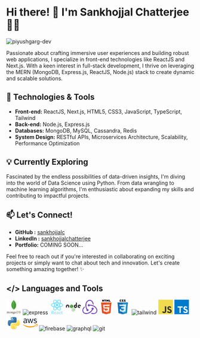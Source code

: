 # Hi there! 👋 I'm Sankhojjal Chatterjee 👨‍💻

<p align="left"> <img src="https://komarev.com/ghpvc/?username=sankhojjalc&color=brightgreen&base=1234&style=for-the-badge" alt="piyushgarg-dev" /> </p>

Passionate about crafting immersive user experiences and building robust web applications, I specialize in front-end technologies like ReactJS and Next.js. With a keen interest in full-stack development, I thrive on leveraging the MERN (MongoDB, Express.js, ReactJS, Node.js) stack to create dynamic and scalable solutions.

## 🚀 Technologies & Tools
- **Front-end:** ReactJS, Next.js, HTML5, CSS3, JavaScript, TypeScript, Tailwind
- **Back-end:** Node.js, Express.js
- **Databases:** MongoDB, MySQL, Cassandra, Redis
- **System Design:** RESTful APIs, Microservices Architecture, Scalability, Performance Optimization

## 💡 Currently Exploring
Fascinated by the endless possibilities of data-driven insights, I'm diving into the world of Data Science using Python. From data wrangling to machine learning algorithms, I'm enthusiastic about expanding my skills and contributing to impactful projects.

## 📫 Let's Connect!
- **GitHub :** [sankhojjalc](https://github.com/sankhojjalc)
- **LinkedIn :** [sankhojjalchatterjee](https://www.linkedin.com/in/sankhojjalchatterjee/)
- **Portfolio:** COMING SOON...

Feel free to reach out if you're interested in collaborating on exciting projects or simply want to chat about tech and innovation. Let's create something amazing together! ✨

## **</>** Languages and Tools
<p align="left">
<img src="https://raw.githubusercontent.com/devicons/devicon/master/icons/mongodb/mongodb-original-wordmark.svg" alt="mongodb" width="40" height="40"/>
<img src="https://www.vectorlogo.zone/logos/expressjs/expressjs-ar21.svg" alt="express" width="40" height="40"/>
<img src="https://raw.githubusercontent.com/devicons/devicon/master/icons/react/react-original-wordmark.svg" alt="react" width="40" height="40"/>
<img src="https://raw.githubusercontent.com/devicons/devicon/master/icons/nodejs/nodejs-original-wordmark.svg" alt="nodejs" width="40" height="40"/>
<img src="https://raw.githubusercontent.com/devicons/devicon/master/icons/redux/redux-original.svg" alt="redux" width="40" height="40"/>
<img src="https://raw.githubusercontent.com/devicons/devicon/master/icons/html5/html5-original-wordmark.svg" alt="html5" width="40" height="40"/>
<img src="https://raw.githubusercontent.com/devicons/devicon/master/icons/css3/css3-original-wordmark.svg" alt="css3" width="40" height="40"/>
<img src="https://www.vectorlogo.zone/logos/tailwindcss/tailwindcss-icon.svg" alt="tailwind" width="40" height="40"/>
<img src="https://raw.githubusercontent.com/devicons/devicon/master/icons/javascript/javascript-original.svg" alt="javascript" width="40" height="40"/>
<img src="https://raw.githubusercontent.com/devicons/devicon/master/icons/typescript/typescript-original.svg" alt="typescript" width="40" height="40"/>
<img src="https://raw.githubusercontent.com/devicons/devicon/master/icons/python/python-original.svg" alt="python" width="40" height="40"/>
<img src="https://raw.githubusercontent.com/devicons/devicon/master/icons/amazonwebservices/amazonwebservices-original-wordmark.svg" alt="aws" width="40" height="40"/>
<img src="https://www.vectorlogo.zone/logos/firebase/firebase-icon.svg" alt="firebase" width="40" height="40"/>
<img src="https://www.vectorlogo.zone/logos/graphql/graphql-icon.svg" alt="graphql" width="40" height="40"/>
<img src="https://www.vectorlogo.zone/logos/git-scm/git-scm-icon.svg" alt="git" width="40" height="40"/>
</p>
